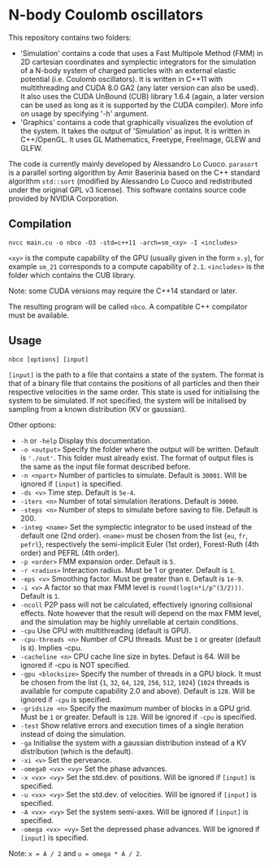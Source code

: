 # N-body Coulomb oscillators

This repository contains two folders:
- 'Simulation' contains a code that uses a Fast Multipole Method (FMM) in 2D cartesian coordinates and symplectic integrators for the simulation of a N-body system of charged particles with an external elastic potential (i.e. Coulomb oscillators). It is written in C++11 with multithreading and CUDA 8.0 GA2 (any later version can also be used). It also uses the CUDA UnBound (CUB) library 1.6.4 (again, a later version can be used as long as it is supported by the CUDA compiler). More info on usage by specifying '-h' argument.
- 'Graphics' contains a code that graphically visualizes the evolution of the system. It takes the output of 'Simulation' as input. It is written in C++/OpenGL. It uses GL Mathematics, Freetype, FreeImage, GLEW and GLFW.

The code is currently mainly developed by Alessandro Lo Cuoco. `parasort` is a parallel sorting algorithm by Amir Baserinia based on the C++ standard algorithm `std::sort` (modified by Alessandro Lo Cuoco and redistributed under the original GPL v3 license). This software contains source code provided by NVIDIA Corporation.

## Compilation
  `nvcc main.cu -o nbco -O3 -std=c++11 -arch=sm_<xy> -I <includes>`

`<xy>` is the compute capability of the GPU (usually given in the form `x.y`),
for example `sm_21` corresponds to a compute capability of `2.1`.
`<includes>` is the folder which contains the CUB library.

Note: some CUDA versions may require the C++14 standard or later.
	
The resulting program will be called `nbco`. A compatible C++ compilator must be
available.

## Usage
  `nbco [options] [input]`

  `[input]` is the path to a file that contains a state of the system. The format
  is that of a binary file that contains the positions of all particles and
  then their respective velocities in the same order. This state is used for
  initialising the system to be simulated. If not specified, the system will be
  initalised by sampling from a known distribution (KV or gaussian).

Other options:
- `-h` or `-help`       Display this documentation.
- `-o <output>`       Specify the folder where the output will be written.
                    Default is `'./out'`. This folder must already exist. The
                    format of output files is the same as the input file format
                    described before.
- `-n <npart>`        Number of particles to simulate. Default is `30001`. Will be
                    ignored if `[input]` is specified.
- `-ds <v>`           Time step. Default is `5e-4`.
- `-iters <n>`        Number of total simulation iterations. Default is `30000`.
- `-steps <n>`        Number of steps to simulate before saving to file. Default
                    is 200.
- `-integ <name>`     Set the symplectic integrator to be used instead of the
                    default one (2nd order). `<name>` must be chosen from the
                    list {`eu`, `fr`, `pefrl`}, respectively the semi-implicit Euler
                    (1st order), Forest-Ruth (4th order) and PEFRL (4th order).
- `-p <order>`        FMM expansion order. Default is `5`.
- `-r <radius>`       Interaction radius. Must be 1 or greater. Default is `1`.
- `-eps <v>`          Smoothing factor. Must be greater than `0`. Default is `1e-9`.
- `-i <v>`            A factor so that max FMM level is `round(log(n*i/p^(3/2)))`.
                    Default is `1`.
- `-ncoll`            P2P pass will not be calculated, effectively ignoring
                    collisional effects. Note however that the result will
                    depend on the max FMM level, and the simulation may be
                    highly unreliable at certain conditions.
- `-cpu`              Use CPU with multithreading (default is GPU).
- `-cpu-threads <n>`  Number of CPU threads. Must be `1` or greater (default is `8`).
                    Implies -cpu.
- `-cacheline <n>`    CPU cache line size in bytes. Defaut is 64. Will be ignored
                    if -cpu is NOT specified.
- `-gpu <blocksize>`  Specify the number of threads in a GPU block. It must be
                    chosen from the list {`1`, `32`, `64`, `128`, `256`, `512`, `1024`} (`1024`
                    threads is available for compute capability 2.0 and above).
                    Default is `128`. Will be ignored if `-cpu` is specified.
- `-gridsize <n>`     Specify the maximum number of blocks in a GPU grid. Must be
                    `1` or greater. Default is `128`. Will be ignored if `-cpu` is
                    specified.
- `-test`             Show relative errors and execution times of a single
                    iteration instead of doing the simulation.
- `-ga`               Initialise the system with a gaussian distribution instead
                    of a KV distribution (which is the default).
- `-xi <v>`           Set the perveance.
- `-omega0 <vx> <vy>` Set the phase advances.
- `-x <vx> <vy>`      Set the std.dev. of positions. Will be ignored if `[input]`
                    is specified.
- `-u <vx> <vy>`      Set the std.dev. of velocities. Will be ignored if `[input]`
                    is specified.
- `-A <vx> <vy>`      Set the system semi-axes. Will be ignored if `[input]` is
                    specified.
- `-omega <vx> <vy>`  Set the depressed phase advances. Will be ignored if
                    `[input]` is specified.

Note: `x = A / 2` and `u = omega * A / 2`.
